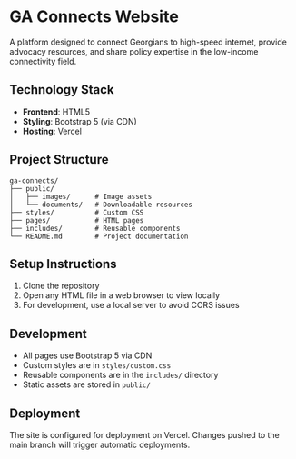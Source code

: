 # GA Connects Website

A platform designed to connect Georgians to high-speed internet, provide advocacy resources, and share policy expertise in the low-income connectivity field.

## Technology Stack
- **Frontend**: HTML5
- **Styling**: Bootstrap 5 (via CDN)
- **Hosting**: Vercel

## Project Structure
```
ga-connects/
├── public/
│   ├── images/      # Image assets
│   └── documents/   # Downloadable resources
├── styles/          # Custom CSS
├── pages/           # HTML pages
├── includes/        # Reusable components
└── README.md        # Project documentation
```

## Setup Instructions
1. Clone the repository
2. Open any HTML file in a web browser to view locally
3. For development, use a local server to avoid CORS issues

## Development
- All pages use Bootstrap 5 via CDN
- Custom styles are in `styles/custom.css`
- Reusable components are in the `includes/` directory
- Static assets are stored in `public/`

## Deployment
The site is configured for deployment on Vercel. Changes pushed to the main branch will trigger automatic deployments. 